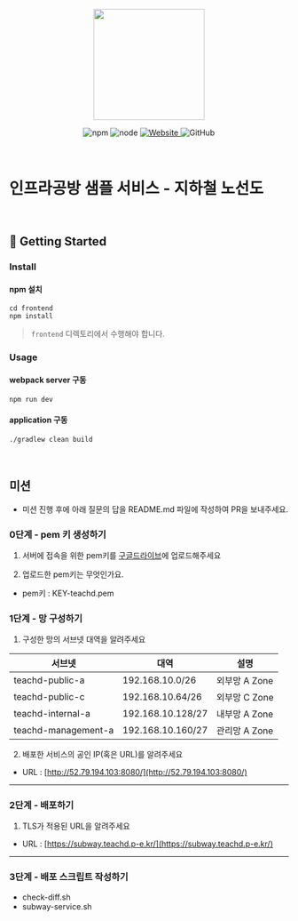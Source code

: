 <p align="center">
    <img width="200px;" src="https://raw.githubusercontent.com/woowacourse/atdd-subway-admin-frontend/master/images/main_logo.png"/>
</p>
<p align="center">
  <img alt="npm" src="https://img.shields.io/badge/npm-%3E%3D%205.5.0-blue">
  <img alt="node" src="https://img.shields.io/badge/node-%3E%3D%209.3.0-blue">
  <a href="https://edu.nextstep.camp/c/R89PYi5H" alt="nextstep atdd">
    <img alt="Website" src="https://img.shields.io/website?url=https%3A%2F%2Fedu.nextstep.camp%2Fc%2FR89PYi5H">
  </a>
  <img alt="GitHub" src="https://img.shields.io/github/license/next-step/atdd-subway-service">
</p>

<br>

# 인프라공방 샘플 서비스 - 지하철 노선도

<br>

## 🚀 Getting Started

### Install
#### npm 설치
```
cd frontend
npm install
```
> `frontend` 디렉토리에서 수행해야 합니다.

### Usage
#### webpack server 구동
```
npm run dev
```
#### application 구동
```
./gradlew clean build
```
<br>

## 미션

* 미션 진행 후에 아래 질문의 답을 README.md 파일에 작성하여 PR을 보내주세요.

### 0단계 - pem 키 생성하기

1. 서버에 접속을 위한 pem키를 [구글드라이브](https://drive.google.com/drive/folders/1dZiCUwNeH1LMglp8dyTqqsL1b2yBnzd1?usp=sharing)에 업로드해주세요

2. 업로드한 pem키는 무엇인가요.

- pem키 : KEY-teachd.pem

### 1단계 - 망 구성하기
1. 구성한 망의 서브넷 대역을 알려주세요

|서브넷|대역|설명|
|---|---|---|
|teachd-public-a|192.168.10.0/26|외부망 A Zone|
|teachd-public-c|192.168.10.64/26|외부망 C Zone|
|teachd-internal-a|192.168.10.128/27|내부망 A Zone|
|teachd-management-a|192.168.10.160/27|관리망 A Zone|

2. 배포한 서비스의 공인 IP(혹은 URL)를 알려주세요

- URL : [http://52.79.194.103:8080/](http://52.79.194.103:8080/)

---

### 2단계 - 배포하기
1. TLS가 적용된 URL을 알려주세요

- URL : [https://subway.teachd.p-e.kr/](https://subway.teachd.p-e.kr/)

---

### 3단계 - 배포 스크립트 작성하기

- check-diff.sh
- subway-service.sh

